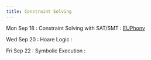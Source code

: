 ```yaml
---
title: Constraint Solving
---
```


Mon Sep 18
: Constraint Solving with SAT/SMT
  : [EUPhony](https://www.cis.upenn.edu/~alur/PLDI18.pdf)

Wed Sep 20
: Hoare Logic
  : []()

Fri Sep 22
: Symbolic Execution
  : []()
